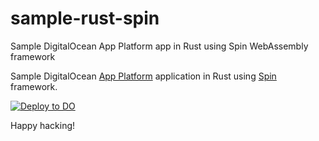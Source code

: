 # sample-rust-spin
Sample DigitalOcean App Platform app in Rust using Spin WebAssembly framework

Sample DigitalOcean [App Platform](https://www.digitalocean.com/products/app-platform/) application in Rust using [Spin](https://github.com/fermyon/spin) framework.

[![Deploy to DO](https://www.deploytodo.com/do-btn-blue.svg)](https://cloud.digitalocean.com/apps/new?repo=https://github.com/bojand/sample-rust-spin/tree/main)

Happy hacking!